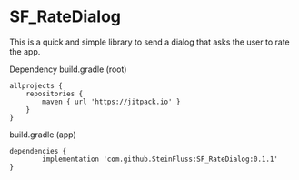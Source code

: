 # SF_RateDialog

This is a quick and simple library to send a dialog that asks the user to rate the app.

Dependency
build.gradle (root)

	allprojects {
		repositories {
			maven { url 'https://jitpack.io' }
		}
	}
build.gradle (app)
  
  	dependencies {
	        implementation 'com.github.SteinFluss:SF_RateDialog:0.1.1'
	}
